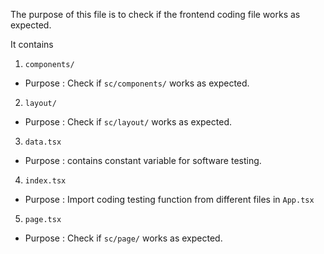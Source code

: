 The purpose of this file is to check if the frontend coding file works as expected.

It contains
1.  `components/`
-   Purpose : Check if `sc/components/` works as expected.
2.  `layout/`
-   Purpose : Check if `sc/layout/` works as expected.
3.  `data.tsx`
-   Purpose : contains constant variable for software testing.
4.  `index.tsx`
-   Purpose : Import coding testing function from different files in `App.tsx`
5.  `page.tsx`
-   Purpose : Check if `sc/page/` works as expected.